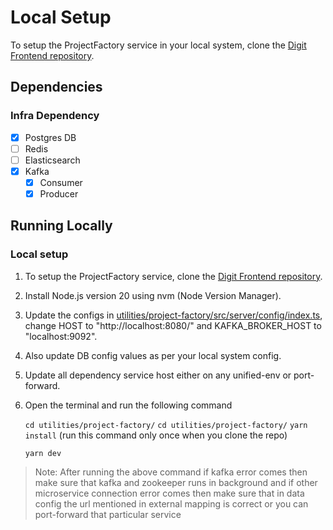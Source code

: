 # Local Setup

To setup the ProjectFactory service in your local system, clone the [Digit Frontend repository](https://github.com/egovernments/DIGIT-Frontend).

## Dependencies

### Infra Dependency

- [x] Postgres DB
- [ ] Redis
- [ ] Elasticsearch
- [x] Kafka
  - [x] Consumer
  - [x] Producer

## Running Locally

### Local setup
1. To setup the ProjectFactory service, clone the [Digit Frontend repository](https://github.com/egovernments/DIGIT-Frontend).
2. Install Node.js version 20 using nvm (Node Version Manager).
3. Update the configs in [utilities/project-factory/src/server/config/index.ts](utilities/project-factory/src/server/config/index.ts), change HOST to "http://localhost:8080/" and KAFKA_BROKER_HOST to "localhost:9092".
4. Also update DB config values as per your local system config.
5. Update all dependency service host either on any unified-env or port-forward.
6. Open the terminal and run the following command

    `cd utilities/project-factory/`
     `cd utilities/project-factory/`
    `yarn install`             (run this command only once when you clone the repo)
                                                                                                                                                 
    `yarn dev`

> Note: After running the above command if kafka error comes then make sure that kafka and zookeeper runs in background and if other microservice connection error comes then make sure that in data config the url mentioned in external mapping is correct or you can port-forward that particular service
